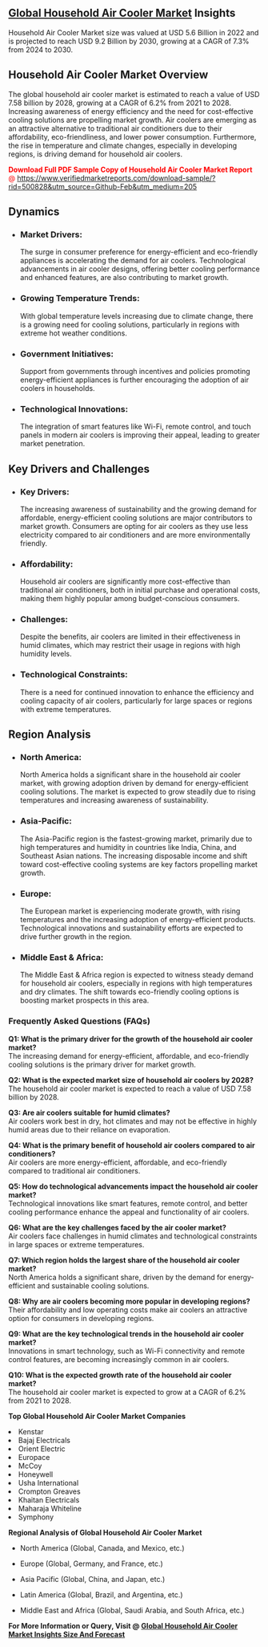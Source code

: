 <h2><a href="https://www.verifiedmarketreports.com/download-sample/?rid=500828&amp;utm_source=Github&amp;utm_medium=205" target="_blank">Global Household Air Cooler Market</a> Insights</h2><p>Household Air Cooler Market size was valued at USD 5.6 Billion in 2022 and is projected to reach USD 9.2 Billion by 2030, growing at a CAGR of 7.3% from 2024 to 2030.</p><p> <h2>Household Air Cooler Market Overview</h2> <p>The global household air cooler market is estimated to reach a value of USD 7.58 billion by 2028, growing at a CAGR of 6.2% from 2021 to 2028. Increasing awareness of energy efficiency and the need for cost-effective cooling solutions are propelling market growth. Air coolers are emerging as an attractive alternative to traditional air conditioners due to their affordability, eco-friendliness, and lower power consumption. Furthermore, the rise in temperature and climate changes, especially in developing regions, is driving demand for household air coolers. <p><span class=""><span style="color: #ff0000;"><strong>Download Full PDF Sample Copy of Household Air Cooler Market Report</strong> @ </span><a href="https://www.verifiedmarketreports.com/download-sample/?rid=500828&amp;utm_source=Github-Feb&amp;utm_medium=205" target="_blank">https://www.verifiedmarketreports.com/download-sample/?rid=500828&amp;utm_source=Github-Feb&amp;utm_medium=205</a></span></p></p> <h2>Dynamics</h2> <ul> <li><h3>Market Drivers:</h3> The surge in consumer preference for energy-efficient and eco-friendly appliances is accelerating the demand for air coolers. Technological advancements in air cooler designs, offering better cooling performance and enhanced features, are also contributing to market growth. </li> <li><h3>Growing Temperature Trends:</h3> With global temperature levels increasing due to climate change, there is a growing need for cooling solutions, particularly in regions with extreme hot weather conditions. </li> <li><h3>Government Initiatives:</h3> Support from governments through incentives and policies promoting energy-efficient appliances is further encouraging the adoption of air coolers in households. </li> <li><h3>Technological Innovations:</h3> The integration of smart features like Wi-Fi, remote control, and touch panels in modern air coolers is improving their appeal, leading to greater market penetration. </li> </ul> <h2>Key Drivers and Challenges</h2> <ul> <li><h3>Key Drivers:</h3> The increasing awareness of sustainability and the growing demand for affordable, energy-efficient cooling solutions are major contributors to market growth. Consumers are opting for air coolers as they use less electricity compared to air conditioners and are more environmentally friendly. </li> <li><h3>Affordability:</h3> Household air coolers are significantly more cost-effective than traditional air conditioners, both in initial purchase and operational costs, making them highly popular among budget-conscious consumers. </li> <li><h3>Challenges:</h3> Despite the benefits, air coolers are limited in their effectiveness in humid climates, which may restrict their usage in regions with high humidity levels. </li> <li><h3>Technological Constraints:</h3> There is a need for continued innovation to enhance the efficiency and cooling capacity of air coolers, particularly for large spaces or regions with extreme temperatures. </li> </ul> <h2>Region Analysis</h2> <ul> <li><h3>North America:</h3> North America holds a significant share in the household air cooler market, with growing adoption driven by demand for energy-efficient cooling solutions. The market is expected to grow steadily due to rising temperatures and increasing awareness of sustainability. </li> <li><h3>Asia-Pacific:</h3> The Asia-Pacific region is the fastest-growing market, primarily due to high temperatures and humidity in countries like India, China, and Southeast Asian nations. The increasing disposable income and shift toward cost-effective cooling systems are key factors propelling market growth. </li> <li><h3>Europe:</h3> The European market is experiencing moderate growth, with rising temperatures and the increasing adoption of energy-efficient products. Technological innovations and sustainability efforts are expected to drive further growth in the region. </li> <li><h3>Middle East & Africa:</h3> The Middle East & Africa region is expected to witness steady demand for household air coolers, especially in regions with high temperatures and dry climates. The shift towards eco-friendly cooling options is boosting market prospects in this area. </li> </ul> <h3>Frequently Asked Questions (FAQs)</h3> <p><b>Q1: What is the primary driver for the growth of the household air cooler market?</b><br> The increasing demand for energy-efficient, affordable, and eco-friendly cooling solutions is the primary driver for market growth.</p> <p><b>Q2: What is the expected market size of household air coolers by 2028?</b><br> The household air cooler market is expected to reach a value of USD 7.58 billion by 2028.</p> <p><b>Q3: Are air coolers suitable for humid climates?</b><br> Air coolers work best in dry, hot climates and may not be effective in highly humid areas due to their reliance on evaporation.</p> <p><b>Q4: What is the primary benefit of household air coolers compared to air conditioners?</b><br> Air coolers are more energy-efficient, affordable, and eco-friendly compared to traditional air conditioners.</p> <p><b>Q5: How do technological advancements impact the household air cooler market?</b><br> Technological innovations like smart features, remote control, and better cooling performance enhance the appeal and functionality of air coolers.</p> <p><b>Q6: What are the key challenges faced by the air cooler market?</b><br> Air coolers face challenges in humid climates and technological constraints in large spaces or extreme temperatures.</p> <p><b>Q7: Which region holds the largest share of the household air cooler market?</b><br> North America holds a significant share, driven by the demand for energy-efficient and sustainable cooling solutions.</p> <p><b>Q8: Why are air coolers becoming more popular in developing regions?</b><br> Their affordability and low operating costs make air coolers an attractive option for consumers in developing regions.</p> <p><b>Q9: What are the key technological trends in the household air cooler market?</b><br> Innovations in smart technology, such as Wi-Fi connectivity and remote control features, are becoming increasingly common in air coolers.</p> <p><b>Q10: What is the expected growth rate of the household air cooler market?</b><br> The household air cooler market is expected to grow at a CAGR of 6.2% from 2021 to 2028.</p> </p><p><strong>Top Global Household Air Cooler Market Companies</strong></p><div data-test-id=""><p><li>Kenstar</li><li> Bajaj Electricals</li><li> Orient Electric</li><li> Europace</li><li> McCoy</li><li> Honeywell</li><li> Usha International</li><li> Crompton Greaves</li><li> Khaitan Electricals</li><li> Maharaja Whiteline</li><li> Symphony</li></p><div><strong>Regional Analysis of&nbsp;Global Household Air Cooler Market</strong></div><ul><li dir="ltr"><p dir="ltr">North America&nbsp;(Global, Canada, and Mexico, etc.)</p></li><li dir="ltr"><p dir="ltr">Europe (Global, Germany, and France, etc.)</p></li><li dir="ltr"><p dir="ltr">Asia Pacific&nbsp;(Global, China, and Japan, etc.)</p></li><li dir="ltr"><p dir="ltr">Latin America&nbsp;(Global, Brazil, and Argentina, etc.)</p></li><li dir="ltr">Middle East and Africa&nbsp;(Global, Saudi Arabia, and South Africa, etc.)</li></ul><p><strong>For More Information or Query, Visit @&nbsp;</strong><strong><a href="https://www.verifiedmarketreports.com/product/household-air-cooler-market/?utm_source=Github&amp;utm_medium=205" target="_blank">Global Household Air Cooler Market Insights Size And Forecast</a></strong></p></div>
